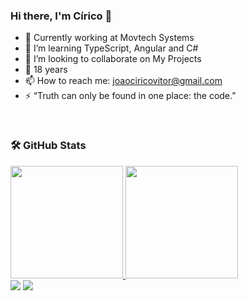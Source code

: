 ### Hi there, I'm Círico 👋

- 🔭 Currently working at Movtech Systems
- 🌱 I’m learning TypeScript, Angular and C#
- 👯 I’m looking to collaborate on My Projects
- 💬 18 years
- 📫 How to reach me: joaociricovitor@gmail.com
- ⚡ “Truth can only be found in one place: the code.”
<br>

  ### 🛠️ GitHub Stats

 <div>
  <a href="https://github.com/Ciricoo">
  <img height="180em" src="https://github-readme-stats-eight-theta.vercel.app/api?username=ciricoo&show_icons=true&theme=tokyonight&include_all_commits=true&count_private=true"/>
  <img height="180em" src="https://github-readme-stats-eight-theta.vercel.app/api/top-langs/?username=juanfeliciano&layout=compact&langs_count=8&theme=tokyonight"/>
<div>
  
<div> 
  <a href = "mailto:joaociricovitor@gmail.com"><img src="https://img.shields.io/badge/-Gmail-%23333?style=for-the-badge&logo=gmail&logoColor=white" target="_blank"></a>
  <a href="https://www.linkedin.com/in/cirico/" target="_blank"><img src="https://img.shields.io/badge/-LinkedIn-%230077B5?style=for-the-badge&logo=linkedin&logoColor=white" target="_blank"></a> 
</div>


